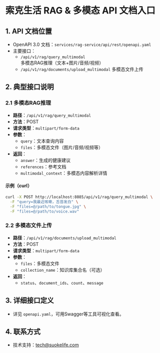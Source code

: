 # 索克生活 RAG & 多模态 API 文档入口

## 1. API 文档位置

- OpenAPI 3.0 文档：`services/rag-service/api/rest/openapi.yaml`
- 主要接口：
  - `/api/v1/rag/query_multimodal` 多模态RAG推理（文本+图片/音频/视频）
  - `/api/v1/rag/documents/upload_multimodal` 多模态文件上传

## 2. 典型接口说明

### 2.1 多模态RAG推理
- **路径**：`/api/v1/rag/query_multimodal`
- **方法**：POST
- **请求类型**：`multipart/form-data`
- **参数**：
  - `query`：文本查询内容
  - `files`：多模态文件（图片/音频/视频等）
- **返回**：
  - `answer`：生成的健康建议
  - `references`：参考文档
  - `multimodal_context`：多模态内容解析详情

#### 示例（curl）
```bash
curl -X POST http://localhost:8085/api/v1/rag/query_multimodal \
  -F "query=我最近咳嗽，舌苔发白" \
  -F "files=@/path/to/tongue.jpg" \
  -F "files=@/path/to/voice.wav"
```

### 2.2 多模态文件上传
- **路径**：`/api/v1/rag/documents/upload_multimodal`
- **方法**：POST
- **请求类型**：`multipart/form-data`
- **参数**：
  - `files`：多模态文件
  - `collection_name`：知识库集合名（可选）
- **返回**：
  - `status`、`document_ids`、`count`、`message`

## 3. 详细接口定义
- 详见 `openapi.yaml`，可用Swagger等工具可视化查看。

## 4. 联系方式
- 技术支持：tech@suokelife.com 